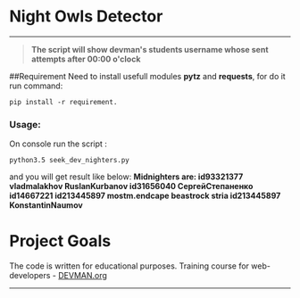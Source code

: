# Night Owls Detector
____
> **The script will show devman's students username whose sent  attempts after 00:00 o'clock**

##Requirement
Need to install usefull modules **pytz** and **requests**, for do it run command:
```
pip install -r requirement.
```
### Usage:
On console run the script :
```
python3.5 seek_dev_nighters.py
```
and you will get result like below:
**Midnighters are:
id93321377
vladmalakhov
RuslanKurbanov
id31656040
СергейСтепаненко
id14667221
id213445897
mostm.endcape
beastrock
stria
id213445897
KonstantinNaumov**
# Project Goals

The code is written for educational purposes. Training course for web-developers - [DEVMAN.org](https://devman.org)
____


